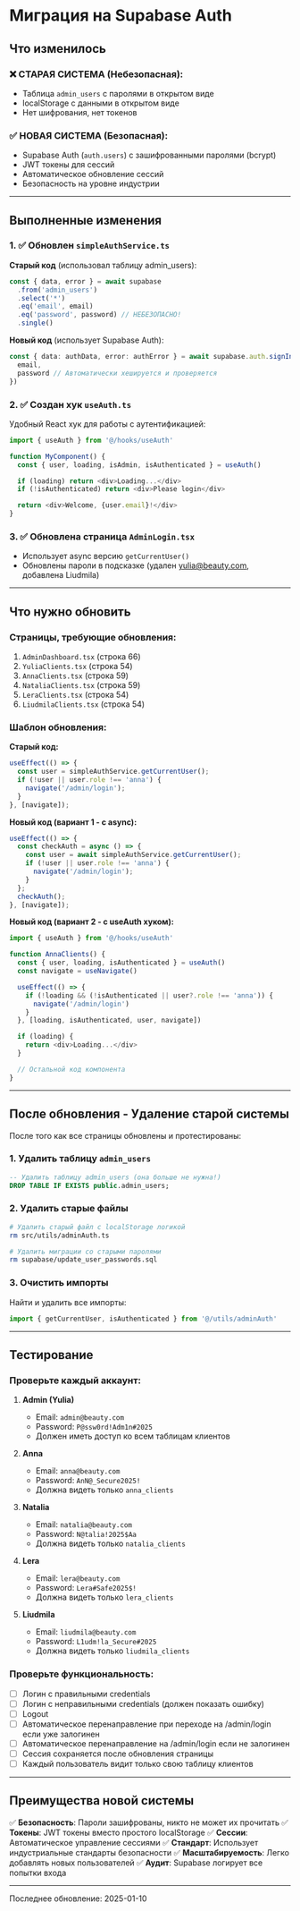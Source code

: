 # Миграция на Supabase Auth

## Что изменилось

### ❌ СТАРАЯ СИСТЕМА (Небезопасная):
- Таблица `admin_users` с паролями в открытом виде
- localStorage с данными в открытом виде
- Нет шифрования, нет токенов

### ✅ НОВАЯ СИСТЕМА (Безопасная):
- Supabase Auth (`auth.users`) с зашифрованными паролями (bcrypt)
- JWT токены для сессий
- Автоматическое обновление сессий
- Безопасность на уровне индустрии

---

## Выполненные изменения

### 1. ✅ Обновлен `simpleAuthService.ts`

**Старый код** (использовал таблицу admin_users):
```typescript
const { data, error } = await supabase
  .from('admin_users')
  .select('*')
  .eq('email', email)
  .eq('password', password) // НЕБЕЗОПАСНО!
  .single()
```

**Новый код** (использует Supabase Auth):
```typescript
const { data: authData, error: authError } = await supabase.auth.signInWithPassword({
  email,
  password // Автоматически хешируется и проверяется
})
```

### 2. ✅ Создан хук `useAuth.ts`

Удобный React хук для работы с аутентификацией:
```typescript
import { useAuth } from '@/hooks/useAuth'

function MyComponent() {
  const { user, loading, isAdmin, isAuthenticated } = useAuth()

  if (loading) return <div>Loading...</div>
  if (!isAuthenticated) return <div>Please login</div>

  return <div>Welcome, {user.email}!</div>
}
```

### 3. ✅ Обновлена страница `AdminLogin.tsx`

- Использует async версию `getCurrentUser()`
- Обновлены пароли в подсказке (удален yulia@beauty.com, добавлена Liudmila)

---

## Что нужно обновить

### Страницы, требующие обновления:

1. `AdminDashboard.tsx` (строка 66)
2. `YuliaClients.tsx` (строка 54)
3. `AnnaClients.tsx` (строка 59)
4. `NataliaClients.tsx` (строка 59)
5. `LeraClients.tsx` (строка 54)
6. `LiudmilaClients.tsx` (строка 54)

### Шаблон обновления:

**Старый код:**
```typescript
useEffect(() => {
  const user = simpleAuthService.getCurrentUser();
  if (!user || user.role !== 'anna') {
    navigate('/admin/login');
  }
}, [navigate]);
```

**Новый код (вариант 1 - с async):**
```typescript
useEffect(() => {
  const checkAuth = async () => {
    const user = await simpleAuthService.getCurrentUser();
    if (!user || user.role !== 'anna') {
      navigate('/admin/login');
    }
  };
  checkAuth();
}, [navigate]);
```

**Новый код (вариант 2 - с useAuth хуком):**
```typescript
import { useAuth } from '@/hooks/useAuth'

function AnnaClients() {
  const { user, loading, isAuthenticated } = useAuth()
  const navigate = useNavigate()

  useEffect(() => {
    if (!loading && (!isAuthenticated || user?.role !== 'anna')) {
      navigate('/admin/login')
    }
  }, [loading, isAuthenticated, user, navigate])

  if (loading) {
    return <div>Loading...</div>
  }

  // Остальной код компонента
}
```

---

## После обновления - Удаление старой системы

После того как все страницы обновлены и протестированы:

### 1. Удалить таблицу `admin_users`

```sql
-- Удалить таблицу admin_users (она больше не нужна!)
DROP TABLE IF EXISTS public.admin_users;
```

### 2. Удалить старые файлы

```bash
# Удалить старый файл с localStorage логикой
rm src/utils/adminAuth.ts

# Удалить миграции со старыми паролями
rm supabase/update_user_passwords.sql
```

### 3. Очистить импорты

Найти и удалить все импорты:
```typescript
import { getCurrentUser, isAuthenticated } from '@/utils/adminAuth'
```

---

## Тестирование

### Проверьте каждый аккаунт:

1. **Admin (Yulia)**
   - Email: `admin@beauty.com`
   - Password: `P@ssw0rd!Adm1n#2025`
   - Должен иметь доступ ко всем таблицам клиентов

2. **Anna**
   - Email: `anna@beauty.com`
   - Password: `AnN@_Secure2025!`
   - Должна видеть только `anna_clients`

3. **Natalia**
   - Email: `natalia@beauty.com`
   - Password: `N@talia!2025$Aa`
   - Должна видеть только `natalia_clients`

4. **Lera**
   - Email: `lera@beauty.com`
   - Password: `Lera#Safe2025$!`
   - Должна видеть только `lera_clients`

5. **Liudmila**
   - Email: `liudmila@beauty.com`
   - Password: `L1udm!la_Secure#2025`
   - Должна видеть только `liudmila_clients`

### Проверьте функциональность:

- [ ] Логин с правильными credentials
- [ ] Логин с неправильными credentials (должен показать ошибку)
- [ ] Logout
- [ ] Автоматическое перенаправление при переходе на /admin/login если уже залогинен
- [ ] Автоматическое перенаправление на /admin/login если не залогинен
- [ ] Сессия сохраняется после обновления страницы
- [ ] Каждый пользователь видит только свою таблицу клиентов

---

## Преимущества новой системы

✅ **Безопасность**: Пароли зашифрованы, никто не может их прочитать
✅ **Токены**: JWT токены вместо простого localStorage
✅ **Сессии**: Автоматическое управление сессиями
✅ **Стандарт**: Использует индустриальные стандарты безопасности
✅ **Масштабируемость**: Легко добавлять новых пользователей
✅ **Аудит**: Supabase логирует все попытки входа

---

Последнее обновление: 2025-01-10
